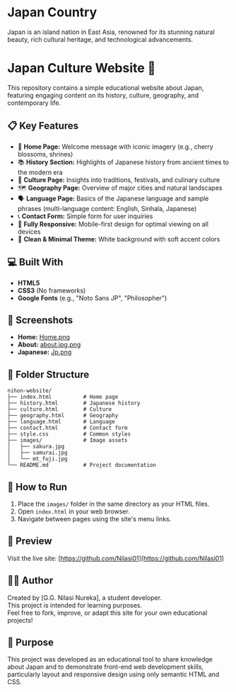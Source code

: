 # Japan Country

Japan is an island nation in East Asia, renowned for its stunning natural beauty, rich cultural heritage, and technological advancements.

# Japan Culture Website 🌸

This repository contains a simple educational website about Japan, featuring engaging content on its history, culture, geography, and contemporary life.

## 📋 Key Features

- 🏯 **Home Page:** Welcome message with iconic imagery (e.g., cherry blossoms, shrines)
- 📚 **History Section:** Highlights of Japanese history from ancient times to the modern era
- 🎌 **Culture Page:** Insights into traditions, festivals, and culinary culture
- 🗺️ **Geography Page:** Overview of major cities and natural landscapes
- 🗣️ **Language Page:** Basics of the Japanese language and sample phrases (multi-language content: English, Sinhala, Japanese)
- 📞 **Contact Form:** Simple form for user inquiries
- 📱 **Fully Responsive:** Mobile-first design for optimal viewing on all devices
- 🎨 **Clean & Minimal Theme:** White background with soft accent colors

## 💻 Built With

- **HTML5**
- **CSS3** (No frameworks)
- **Google Fonts** (e.g., "Noto Sans JP", "Philosopher")

## 📸 Screenshots

- **Home:** [Home.png](https://github.com/Nilasi01/Japan/blob/main/Home.png)
- **About:** [about.jpg.png](https://github.com/Nilasi01/Japan/blob/main/about.jpg.png)
- **Japanese:** [Jp.png](https://github.com/Nilasi01/Japan/blob/main/Jp.png)

## 📂 Folder Structure

```
nihon-website/
├── index.html          # Home page
├── history.html        # Japanese history
├── culture.html        # Culture
├── geography.html      # Geography
├── language.html       # Language
├── contact.html        # Contact form
├── style.css           # Common styles
├── images/             # Image assets
│   ├── sakura.jpg
│   ├── samurai.jpg
│   └── mt_fuji.jpg
└── README.md           # Project documentation
```

## 🚀 How to Run

1. Place the `images/` folder in the same directory as your HTML files.
2. Open `index.html` in your web browser.
3. Navigate between pages using the site's menu links.

## 🔗 Preview

Visit the live site: [https://github.com/Nilasi01](https://github.com/Nilasi01)

## 👩‍💻 Author

Created by [G.G. Nilasi Nureka], a student developer.  
This project is intended for learning purposes.  
Feel free to fork, improve, or adapt this site for your own educational projects!

## 🎯 Purpose

This project was developed as an educational tool to share knowledge about Japan and to demonstrate front-end web development skills, particularly layout and responsive design using only semantic HTML and CSS.
